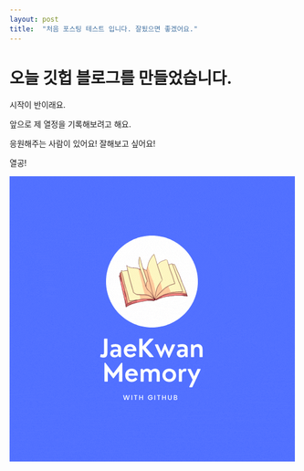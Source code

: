 ```yaml
---
layout: post
title:  "처음 포스팅 테스트 입니다. 잘됬으면 좋겠어요."
---
```


# 오늘 깃헙 블로그를 만들었습니다.

시작이 반이래요.

앞으로 제 열정을 기록해보려고 해요.

응원해주는 사람이 있어요! 잘해보고 싶어요!

열공!



![logo](../images/2021-10-21-frist/logo.gif)
